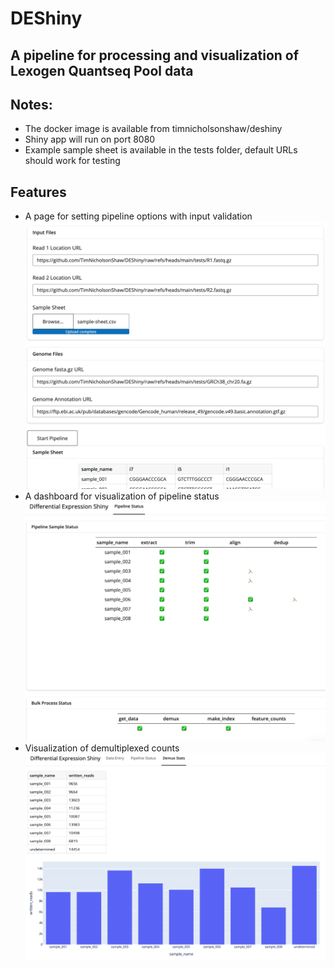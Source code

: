 # DEShiny
## A pipeline for processing and visualization of Lexogen Quantseq Pool data

## Notes:
- The docker image is available from timnicholsonshaw/deshiny
- Shiny app will run on port 8080
- Example sample sheet is available in the tests folder, default URLs should work for testing

## Features
- A page for setting pipeline options with input validation
![Pipeline Options](tests/img/file_input_example.png)
- A dashboard for visualization of pipeline status
![Pipeline Status](tests/img/pipeline_status_example.png)
- Visualization of demultiplexed counts
![Demux Stats](tests/img/demux_stats_example.png)
